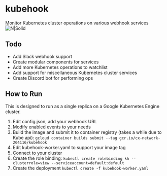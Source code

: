 # kubehook
Monitor Kubernetes cluster operations on various webhook services
![N|Solid](https://s.phineas.io/share/ezgif-5-e34ac1716e.gif)

## Todo
- Add Slack webhook support
- Create modular components for services
- Add more Kubernetes operations to watchlist
- Add support for miscellaneous Kubernetes cluster services
- Create Discord bot for performing ops

## How to Run
This is designed to run as a single replica on a Google Kubernetes Engine cluster. 
1. Edit config.json, add your webhook URL
2. Modify enabled events to your needs
3. Build the image and submit it to container registry (takes a while due to Kube api):
`gcloud container builds submit --tag gcr.io/cx-network-204116/kubehook`
5. Edit kubehook-worker.yaml to support your image tag
6. Connect to your cluster
7. Create the role binding:
`kubectl create rolebinding kh --clusterrole=view --serviceaccount=default:default`
8. Create the deployment
`kubectl create -f kubehook-worker.yaml`